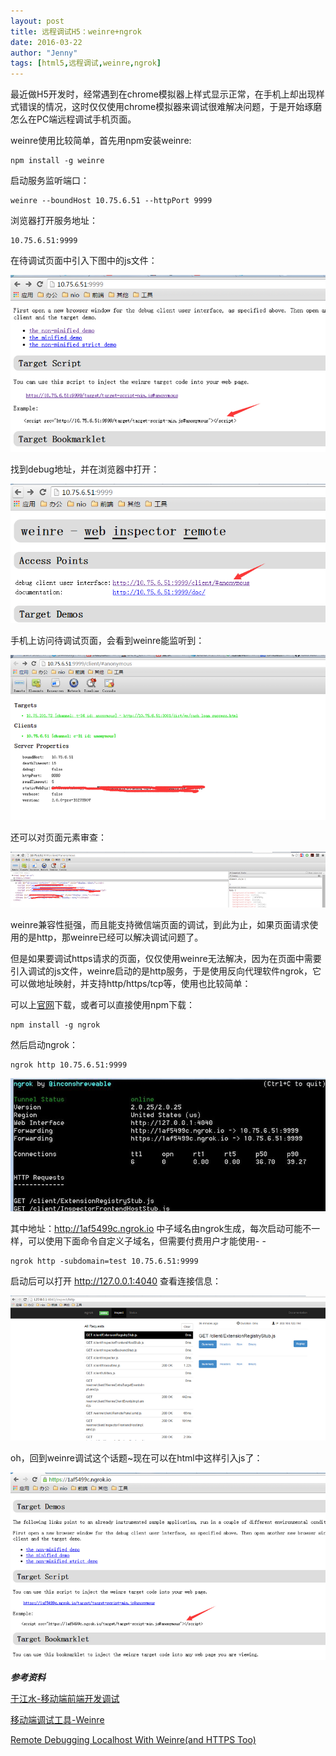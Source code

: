 ```yaml
---
layout: post
title: 远程调试H5：weinre+ngrok
date: 2016-03-22
author: "Jenny"
tags: [html5,远程调试,weinre,ngrok]
---
```


最近做H5开发时，经常遇到在chrome模拟器上样式显示正常，在手机上却出现样式错误的情况，这时仅仅使用chrome模拟器来调试很难解决问题，于是开始琢磨怎么在PC端远程调试手机页面。

weinre使用比较简单，首先用npm安装weinre:

    npm install -g weinre

启动服务监听端口：

    weinre --boundHost 10.75.6.51 --httpPort 9999

浏览器打开服务地址：

    10.75.6.51:9999

在待调试页面中引入下图中的js文件：

![](/img/remote-debug/1.png)

找到debug地址，并在浏览器中打开：

![](/img/remote-debug/2.png)

手机上访问待调试页面，会看到weinre能监听到：

![](/img/remote-debug/3.png)

还可以对页面元素审查：

![](/img/remote-debug/4.png)

weinre兼容性挺强，而且能支持微信端页面的调试，到此为止，如果页面请求使用的是http，那weinre已经可以解决调试问题了。

但是如果要调试https请求的页面，仅仅使用weinre无法解决，因为在页面中需要引入调试的js文件，weinre启动的是http服务，于是使用反向代理软件ngrok，它可以做地址映射，并支持http/https/tcp等，使用也比较简单：

可以上[官网](https://ngrok.com/download)下载，或者可以直接使用npm下载：

    npm install -g ngrok

然后启动ngrok：

    ngrok http 10.75.6.51:9999

![](/img/remote-debug/5.jpg)

其中地址：http://1af5499c.ngrok.io 中子域名由ngrok生成，每次启动可能不一样，可以使用下面命令自定义子域名，但需要付费用户才能使用- -

    ngrok http -subdomain=test 10.75.6.51:9999

启动后可以打开 http://127.0.0.1:4040 查看连接信息：

![](/img/remote-debug/7.png)

oh，回到weinre调试这个话题~现在可以在html中这样引入js了：

![](/img/remote-debug/8.png)

***参考资料***

[于江水-移动端前端开发调试](http://yujiangshui.com/multidevice-frontend-debug)

[移动端调试工具-Weinre](http://www.cnblogs.com/chaojidan/p/4430213.html)

[Remote Debugging Localhost With Weinre(and HTTPS Too)](http://www.undefinednull.com/2015/03/17/remote-debugging-localhost-with-weinre)
